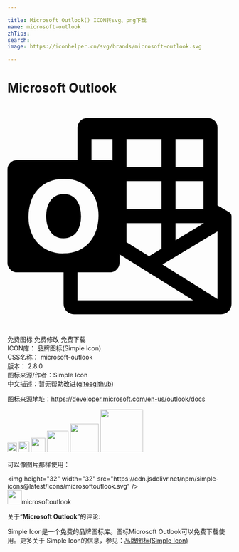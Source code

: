 ```yaml
---

title: Microsoft Outlook() ICON转svg、png下载
name: microsoft-outlook
zhTips: 
search: 
image: https://iconhelper.cn/svg/brands/microsoft-outlook.svg

---
```


# Microsoft Outlook  <small style="font-size: 60%;font-weight: 100"></small>

<div id="svg" class="svg-wrap">
<svg role="img" xmlns="http://www.w3.org/2000/svg" viewBox="0 0 24 24"><title>Microsoft Outlook icon</title><path d="M7.88 12.04q0 .45-.11.87-.1.41-.33.74-.22.33-.58.52-.37.2-.87.2t-.85-.2q-.35-.21-.57-.55-.22-.33-.33-.75-.1-.42-.1-.86t.1-.87q.1-.43.34-.76.22-.34.59-.54.36-.2.87-.2t.86.2q.35.21.57.55.22.34.31.77.1.43.1.88zM24 12v9.38q0 .46-.33.8-.33.32-.8.32H7.13q-.46 0-.8-.33-.32-.33-.32-.8V18H1q-.41 0-.7-.3-.3-.29-.3-.7V7q0-.41.3-.7Q.58 6 1 6h6.5V2.55q0-.44.3-.75.3-.3.75-.3h12.9q.44 0 .75.3.3.3.3.75V10.85l1.24.72h.01q.1.07.18.18.07.12.07.25zm-6-8.25v3h3v-3zm0 4.5v3h3v-3zm0 4.5v1.83l3.05-1.83zm-5.25-9v3h3.75v-3zm0 4.5v3h3.75v-3zm0 4.5v2.03l2.41 1.5 1.34-.8v-2.73zM9 3.75V6h2l.13.01.12.04v-2.3zM5.98 15.98q.9 0 1.6-.3.7-.32 1.19-.86.48-.55.73-1.28.25-.74.25-1.61 0-.83-.25-1.55-.24-.71-.71-1.24t-1.15-.83q-.68-.3-1.55-.3-.92 0-1.64.3-.71.3-1.2.85-.5.54-.75 1.3-.25.74-.25 1.63 0 .85.26 1.56.26.72.74 1.23.48.52 1.17.81.69.3 1.56.3zM7.5 21h12.39L12 16.08V17q0 .41-.3.7-.29.3-.7.3H7.5zm15-.13v-7.24l-5.9 3.54Z"/></svg>
</div>
<detail full-name='microsoft-outlook'></detail>

<div class="detail-page">
<p>
<span><span class="badge-success badge">免费图标</span> <span class="badge-success badge">免费修改</span>  <span class="badge-success badge">免费下载</span> </span>
<br/>
<span>
ICON库：
<span class="badge-secondary badge">品牌图标(Simple Icon)</span> 
</span>
<br/>
<span>
CSS名称：
<span class="badge-secondary badge">microsoft-outlook</span> 
</span>

<br/>
<span>
版本：
<span class="badge-secondary badge">2.8.0</span> 
</span>
<br/>
<span>图标来源/作者：<span class="badge-light badge">Simple Icon</span></span> 
<br/>
<span class="zh-detail">中文描述：暂无<span class="help-link"><span>帮助改进</span>(<a href="https://gitee.com/liuwave/icon-helper/edit/master/json/brands/microsoft-outlook.json" target="_blank" rel="noopener noreferrer">gitee</a><a href="https://github.com/liuwave/icon-helper/edit/master/json/brands/microsoft-outlook.json" target="_blank" rel="noopener noreferrer">github</a></span>)</span><br/>
</p>
</div><div class="description description alert alert-light"><p>图标来源地址：<a href="https://developer.microsoft.com/en-us/outlook/docs" target="_blank" rel="noopener noreferrer">https://developer.microsoft.com/en-us/outlook/docs</a></p></div>
<div class="alert alert-dark">
<img height="21" width="21" src="https://cdn.jsdelivr.net/npm/simple-icons@latest/icons/microsoftoutlook.svg" />
<img height="24" width="24" src="https://cdn.jsdelivr.net/npm/simple-icons@latest/icons/microsoftoutlook.svg" />
<img height="32" width="32" src="https://cdn.jsdelivr.net/npm/simple-icons@latest/icons/microsoftoutlook.svg" />
<img height="48" width="48" src="https://cdn.jsdelivr.net/npm/simple-icons@latest/icons/microsoftoutlook.svg" />
<img height="64" width="64" src="https://cdn.jsdelivr.net/npm/simple-icons@latest/icons/microsoftoutlook.svg" />
<img height="96" width="96" src="https://cdn.jsdelivr.net/npm/simple-icons@latest/icons/microsoftoutlook.svg" />

</div>
<div>
  <p>可以像图片那样使用：    
  </p>
  <div class="alert alert-primary" style="font-size: 14px">
    &lt;img height="32" width="32" src="https://cdn.jsdelivr.net/npm/simple-icons@latest/icons/microsoftoutlook.svg" /&gt;
    <copy-btn content='<img height="32" width="32" src="https://cdn.jsdelivr.net/npm/simple-icons@latest/icons/microsoftoutlook.svg" />'></copy-btn>
  </div>
  <div class="alert alert-secondary">
    <img height="32" width="32" src="https://cdn.jsdelivr.net/npm/simple-icons@latest/icons/microsoftoutlook.svg" />microsoftoutlook
    <copy-btn content="microsoftoutlook" btn-title="复制图标名称"></copy-btn>
  </div>
</div>
<div class="icon-detail__container">
<p>关于“<b>Microsoft Outlook</b>”的评论:</p>
</div>
<Vssue title="关于“Microsoft Outlook”的评论" />
<div><p>Simple Icon是一个免费的品牌图标库。图标Microsoft Outlook可以免费下载使用。更多关于  Simple Icon的信息，参见：<a target="_blank" href="https://iconhelper.cn/brands.html">品牌图标(Simple Icon)</a>
</p></div>
